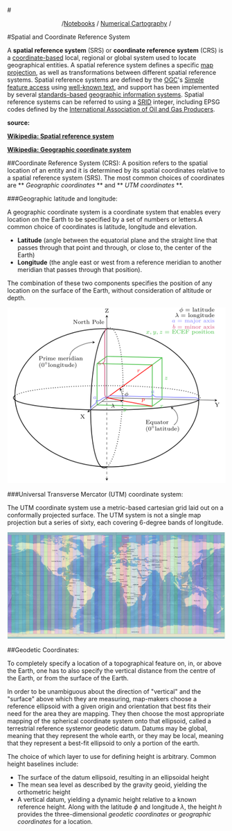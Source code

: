 
#<center>/[Notebooks](../../) / [Numerical Cartography](../README.md) / </center>

#Spatial and Coordinate Reference System

A **spatial reference system** (SRS) or **coordinate reference system** (CRS) is a [coordinate-based](https://en.wikipedia.org/wiki/Coordinate_system) local, regional or global system used to locate geographical entities. A spatial reference system defines a specific [map projection](https://en.wikipedia.org/wiki/Map_projection), as well as transformations between different spatial reference systems. Spatial reference systems are defined by the [OGC](https://en.wikipedia.org/wiki/Open_Geospatial_Consortium)'s [Simple feature access](https://en.wikipedia.org/wiki/Simple_feature_access) using [well-known text](https://en.wikipedia.org/wiki/Well-known_text), and support has been implemented by several [standards-based](https://en.wikipedia.org/wiki/Technical_standard) [geographic information systems](https://en.wikipedia.org/wiki/Geographic_information_system). Spatial reference systems can be referred to using a [SRID](https://en.wikipedia.org/wiki/SRID) integer, including EPSG codes defined by the [International Association of Oil and Gas Producers](https://en.wikipedia.org/wiki/International_Association_of_Oil_and_Gas_Producers).

**source:** 

**[Wikipedia: Spatial reference system](https://en.wikipedia.org/wiki/Spatial_reference_system)**

**[Wikipedia: Geographic coordinate system](https://en.wikipedia.org/wiki/Geographic_coordinate_system)**

##Coordinate Reference System (CRS):
A position refers to the spatial location of an entity and it is determined by its spatial coordinates relative to a spatial reference system (SRS).
The most common choices of coordinates are ** *Geographic coordinates* ** and ** *UTM coordinates* **.


###Geographic latitude and longitude:
    
   A geographic coordinate system is a coordinate system that enables every location on the Earth to be specified by a set of numbers or letters.A common choice of coordinates is latitude, longitude and elevation.
    
   * **Latitude** (angle between the equatorial plane and the straight line that passes through that point and through, or close to, the center of the Earth)
   * **Longitude** (the angle east or west from a reference meridian to another meridian that passes through that position). 

The combination of these two components specifies the position of any location on the surface of the Earth, without consideration of altitude or depth. 

<img src="ecef1.png">

###Universal Transverse Mercator (UTM) coordinate system:

   The UTM coordinate system use a metric-based cartesian grid laid out on a conformally projected surface. The UTM system is not a single map projection but a series of sixty, each covering 6-degree bands of longitude.
   
   
<img src="utmzone.png">

##Geodetic Coordinates:
   
   To completely specify a location of a topographical feature on, in, or above the Earth, one has to also specify the vertical distance from the centre of the Earth, or from the surface of the Earth.
    
   In order to be unambiguous about the direction of "vertical" and the "surface" above which they are measuring, map-makers choose a reference ellipsoid with a given origin and orientation that best fits their need for the area they are mapping. They then choose the most appropriate mapping of the spherical coordinate system onto that ellipsoid, called a terrestrial reference systemor geodetic datum. Datums may be global, meaning that they represent the whole earth, or they may be local, meaning that they represent a best-fit ellipsoid to only a portion of the earth.
    
   The choice of which layer to use for defining height is arbitrary. Common height baselines include:
   * The surface of the datum ellipsoid, resulting in an ellipsoidal height
   * The mean sea level as described by the gravity geoid, yielding the orthometric height
   * A vertical datum, yielding a dynamic height relative to a known reference height.
Along with the latitude $\phi$ and longitude $\lambda$, the height $h$ provides the three-dimensional *geodetic coordinates* or *geographic coordinates* for a location.
